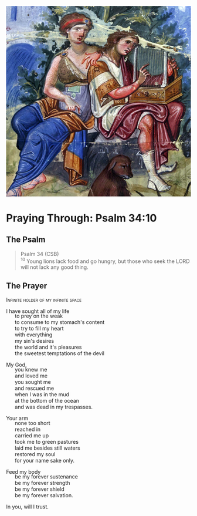 <img class="intro-right" src="../images/art-paris-psalter.jpg">

<style>
  li {list-style-type: none;}
  p + ul {
    margin-top: -18px;
}
</style>

# Praying Through: Psalm 34:10

## The Psalm

>Psalm 34 (CSB)  
><sup>10</sup> Young lions lack food and go hungry, but those who seek the LORD will not lack any good thing. 

## The Prayer

<div style="font-variant: small-caps;">
Infinite holder of my infinite space
</div>

I have sought all of my life
* to prey on the weak
* to consume to my stomach's content
* to try to fill my heart
* with everything
* my sin's desires
* the world and it's pleasures
* the sweetest temptations of the devil

My God,
* you knew me
* and loved me
* you sought me
* and rescued me
* when I was in the mud
* at the bottom of the ocean
* and was dead in my trespasses.

Your arm
* none too short
* reached in
* carried me up
* took me to green pastures
* laid me besides still waters
* restored my soul
* for your name sake only.

Feed my body
* be my forever sustenance
* be my forever strength
* be my forever shield
* be my forever salvation.

In you, will I trust.
